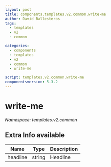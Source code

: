 ```yaml
---
layout: post
title: components.templates.v2.common.write-me
author: David Ballesteros
tags:
  - templates
  - v2
  - common

categories:
  - components
  - templates
  - v2
  - common
  - write-me

script: templates.v2.common.write-me
componentsversion: 5.3.2
---
```

# write-me

*Namespace: templates.v2.common*

## Extra Info available

| Name | Type | Description |
| --- | --- | --- |
| headline | string | Headline |